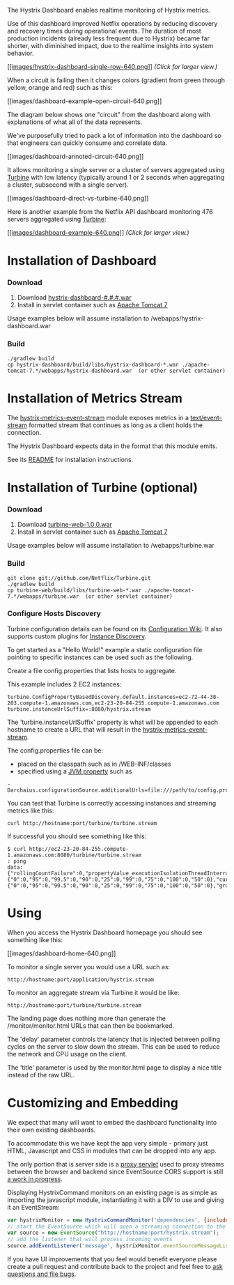 The Hystrix Dashboard enables realtime monitoring of Hystrix metrics.

Use of this dashboard improved Netflix operations by reducing discovery and recovery times during operational events. The duration of most production incidents (already less frequent due to Hystrix) became far shorter, with diminished impact, due to the realtime insights into system behavior.

<a href="images/hystrix-dashboard-single-row.png">[[images/hystrix-dashboard-single-row-640.png]]</a>
_(Click for larger view.)_

When a circuit is failing then it changes colors (gradient from green through yellow, orange and red) such as this: 

[[images/dashboard-example-open-circuit-640.png]]

The diagram below shows one "circuit" from the dashboard along with explanations of what all of the data represents.

We've purposefully tried to pack a lot of information into the dashboard so that engineers can quickly consume and correlate data.

[[images/dashboard-annoted-circuit-640.png]]

It allows monitoring a single server or a cluster of servers aggregated using <a href="https://github.com/Netflix/Turbine">Turbine</a> with low latency (typically around 1 or 2 seconds when aggregating a cluster, subsecond with a single server).

[[images/dashboard-direct-vs-turbine-640.png]]

Here is another example from the Netflix API dashboard monitoring 476 servers aggregated using <a href="https://github.com/Netflix/Turbine">Turbine</a>:

<a href="images/dashboard-example-1280.png">[[images/dashboard-example-640.png]]</a>
_(Click for larger view.)_

# Installation of Dashboard

### Download

1) Download <a href="http://search.maven.org/#browse%7C1045347652">hystrix-dashboard-#.#.#.war</a>  
2) Install in servlet container such as <a href="http://tomcat.apache.org/download-70.cgi">Apache Tomcat 7</a>

Usage examples below will assume installation to /webapps/hystrix-dashboard.war

### Build

```
./gradlew build
cp hystrix-dashboard/build/libs/hystrix-dashboard-*.war ./apache-tomcat-7.*/webapps/hystrix-dashboard.war  (or other servlet container)
```

# Installation of Metrics Stream

The [hystrix-metrics-event-stream](https://github.com/Netflix/Hystrix/tree/master/hystrix-contrib/hystrix-metrics-event-stream) module exposes metrics in a [text/event-stream](https://developer.mozilla.org/en-US/docs/Server-sent_events/Using_server-sent_events) formatted stream that continues as long as a client holds the connection.

The Hystrix Dashboard expects data in the format that this module emits.

See its [README](Hystrix/tree/master/hystrix-contrib/hystrix-metrics-event-stream) for installation instructions.

# Installation of Turbine (optional)

### Download

1) Download <a href="https://github.com/downloads/Netflix/Turbine/turbine-web-1.0.0.war">turbine-web-1.0.0.war</a>  
2) Install in servlet container such as <a href="http://tomcat.apache.org/download-70.cgi">Apache Tomcat 7</a>

Usage examples below will assume installation to /webapps/turbine.war

### Build

```
git clone git://github.com/Netflix/Turbine.git
./gradlew build
cp turbine-web/build/libs/turbine-web-*.war ./apache-tomcat-7.*/webapps/turbine.war  (or other servlet container)
```

### Configure Hosts Discovery

Turbine configuration details can be found on its [Configuration Wiki](https://github.com/Netflix/Turbine/wiki/Configuration). It also supports custom plugins for [Instance Discovery](https://github.com/Netflix/Turbine/wiki/Plugging-in-your-own-InstanceDiscovery).

To get started as a "Hello World!" example a static configuration file pointing to specific instances can be used such as the following.

Create a file config.properties that lists hosts to aggregate.

This example includes 2 EC2 instances:

```
turbine.ConfigPropertyBasedDiscovery.default.instances=ec2-72-44-38-203.compute-1.amazonaws.com,ec2-23-20-84-255.compute-1.amazonaws.com
turbine.instanceUrlSuffix=:8080/hystrix.stream
```

The 'turbine.instanceUrlSuffix' property is what will be appended to each hostname to create a URL that will result in the [hystrix-metrics-event-stream](Hystrix/tree/master/hystrix-contrib/hystrix-metrics-event-stream).

The config.properties file can be:

- placed on the classpath such as in /WEB-INF/classes
- specified using a [JVM property](https://github.com/Netflix/archaius/wiki/Getting-Started) such as 

```
-Darchaius.configurationSource.additionalUrls=file:///path/to/config.properties
```

You can test that Turbine is correctly accessing instances and streaming metrics like this:

```
curl http://hostname:port/turbine/turbine.stream
```

If successful you should see something like this:

```
$ curl http://ec2-23-20-84-255.compute-1.amazonaws.com:8080/turbine/turbine.stream
: ping
data: {"rollingCountFailure":0,"propertyValue_executionIsolationThreadInterruptOnTimeout":true,"rollingCountTimeout":0,"rollingCountExceptionsThrown":0,"rollingCountFallbackSuccess":0,"errorCount":0,"type":"HystrixCommand","propertyValue_circuitBreakerEnabled":true,"reportingHosts":1,"latencyTotal":{"0":0,"95":0,"99.5":0,"90":0,"25":0,"99":0,"75":0,"100":0,"50":0},"currentConcurrentExecutionCount":0,"rollingCountSemaphoreRejected":0,"rollingCountFallbackRejection":0,"rollingCountShortCircuited":0,"rollingCountResponsesFromCache":0,"propertyValue_circuitBreakerForceClosed":false,"name":"IdentityCookieAuthSwitchProfile","propertyValue_executionIsolationThreadPoolKeyOverride":"null","rollingCountSuccess":0,"propertyValue_requestLogEnabled":true,"requestCount":0,"rollingCountCollapsedRequests":0,"errorPercentage":0,"propertyValue_circuitBreakerSleepWindowInMilliseconds":5000,"latencyTotal_mean":0,"propertyValue_circuitBreakerForceOpen":false,"propertyValue_circuitBreakerRequestVolumeThreshold":20,"propertyValue_circuitBreakerErrorThresholdPercentage":50,"propertyValue_executionIsolationStrategy":"THREAD","rollingCountFallbackFailure":0,"isCircuitBreakerOpen":false,"propertyValue_executionIsolationSemaphoreMaxConcurrentRequests":20,"propertyValue_executionIsolationThreadTimeoutInMilliseconds":1000,"propertyValue_metricsRollingStatisticalWindowInMilliseconds":10000,"propertyValue_fallbackIsolationSemaphoreMaxConcurrentRequests":10,"latencyExecute":{"0":0,"95":0,"99.5":0,"90":0,"25":0,"99":0,"75":0,"100":0,"50":0},"group":"IDENTITY","latencyExecute_mean":0,"propertyValue_requestCacheEnabled":true,"rollingCountThreadPoolRejected":0}
```

# Using

When you access the Hystrix Dashboard homepage you should see something like this:

[[images/dashboard-home-640.png]]

To monitor a single server you would use a URL such as:

```
http://hostname:port/application/hystrix.stream
```

To monitor an aggregate stream via Turbine it would be like:

```
http://hostname:port/turbine/turbine.stream
```

The landing page does nothing more than generate the /monitor/monitor.html URLs that can then be bookmarked.

The 'delay' parameter controls the latency that is injected between polling cycles on the server to slow down the stream. This can be used to reduce the network and CPU usage on the client.

The 'title' parameter is used by the monitor.html page to display a nice title instead of the raw URL.

# Customizing and Embedding

We expect that many will want to embed the dashboard functionality into their own existing dashboards.

To accommodate this we have kept the app very simple - primary just HTML, Javascript and CSS in modules that can be dropped into any app.

The only portion that is server side is a [proxy servlet](https://github.com/Netflix/Hystrix/blob/master/hystrix-dashboard/src/main/java/com/netflix/hystrix/dashboard/stream/ProxyStreamServlet.java) used to proxy streams between the browser and backend since EventSource CORS support is still [a work in progress](https://bugs.webkit.org/show_bug.cgi?id=61862).

Displaying HystrixCommand monitors on an existing page is as simple as importing the javascript module, instantiating it with a DIV to use and giving it an EventStream:

```javascript
var hystrixMonitor = new HystrixCommandMonitor('dependencies', {includeDetailIcon:false});
// start the EventSource which will open a streaming connection to the server
var source = new EventSource("http://hostname:port/hystrix.stream");
// add the listener that will process incoming events
source.addEventListener('message', hystrixMonitor.eventSourceMessageListener, false);
```

If you have UI improvements that you feel would benefit everyone please create a pull request and contribute back to the project and feel free to [ask questions and file bugs](https://github.com/Netflix/Hystrix/issues).